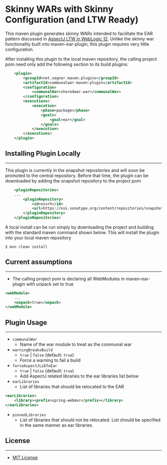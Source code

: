 Skinny WARs with Skinny Configuration (and LTW Ready)
=====================================================

This maven plugin generates skinny WARs intended to facilitate the EAR pattern discussed in [AspectJ LTW in WebLogic 12](https://github.com/asegner/spring-ltw-weblogic).
Unlike the skinny war functionality built into maven-ear-plugin, this plugin requires very little configuration.

After installing this plugin to the local maven repository, the calling project pom need only add the following section to its build plugins:

```xml
    <plugin>
        <groupId>net.segner.maven.plugins</groupId>
        <artifactId>communalwar-maven-plugin</artifactId>
        <configuration>
            <communalWar>sharedwar.war</communalWar>
        </configuration>
        <executions>
            <execution>
                <phase>package</phase>
                <goals>
                    <goal>ear</goal>
                </goals>
            </execution>
        </executions>
    </plugin>

```


## Installing Plugin Locally
--------------------------------------------------

This plugin is currently in the snapshot repositories and will soon be promoted to the central repository. Before that time, the
plugin can be downloaded by adding the snapshot repository to the project pom

```xml
    <pluginRepositories>
    ...
        <pluginRepository>
            <id>ossrh</id>
            <url>https://oss.sonatype.org/content/repositories/snapshots</url>
        </pluginRepository>
    </pluginRepositories>
```

A local install can be run simply by downloading the project and building with
the standard maven command shown below. This will install the plugin into your local maven repository

`$ mvn clean install`


## Current assumptions
--------------------------------------------------
* The calling project pom is declaring all WebModules in maven-ear-plugin with unpack set to true
```xml
<webModule>
    ...
    <unpack>true</unpack>
</webModule>
```


## Plugin Usage
--------------------------------------------------

* `communalWar`
  * Name of the war module to treat as the communal war
* `warningBreaksBuild`
  * `true` | `false` (default: `true`)
  * Force a warning to fail a build
* `forceAspectJLibToEar`
  * `true` | `false` (default: `true`)
  * Add AspectJ related libraries to the ear libraries list below
* `earLibraries`
  * List of libraries that should be relocated to the EAR
```xml
<earLibraries>
    <library><prefix>spring-webmvc</prefix></library>
</earLibraries>
```
* `pinnedLibraries`
  * List of libraries that should not be relocated. List should be specified in the same manner as ear libraries.


## License
--------------------------------------------------
* [MIT License](http://www.opensource.org/licenses/mit-license.php)

